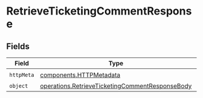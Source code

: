 # RetrieveTicketingCommentResponse


## Fields

| Field                                                                                                              | Type                                                                                                               | Required                                                                                                           | Description                                                                                                        |
| ------------------------------------------------------------------------------------------------------------------ | ------------------------------------------------------------------------------------------------------------------ | ------------------------------------------------------------------------------------------------------------------ | ------------------------------------------------------------------------------------------------------------------ |
| `httpMeta`                                                                                                         | [components.HTTPMetadata](../../models/components/httpmetadata.md)                                                 | :heavy_check_mark:                                                                                                 | N/A                                                                                                                |
| `object`                                                                                                           | [operations.RetrieveTicketingCommentResponseBody](../../models/operations/retrieveticketingcommentresponsebody.md) | :heavy_minus_sign:                                                                                                 | N/A                                                                                                                |